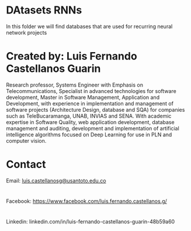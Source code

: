 # DAtasets RNNs


In this folder we will find databases that are used for recurring neural network projects

# Created by: Luis Fernando Castellanos Guarin
Research professor, Systems Engineer with Emphasis on Telecommunications, Specialist in advanced technologies for software development, Master in Software Management, Application and Development, with experience in implementation and management of software projects (Architecture Design, database and SQA) for companies such as TeleBucaramanga, UNAB, INVIAS and SENA. With academic expertise in Software Quality, web application development, database management and auditing, development and implementation of artificial intelligence algorithms focused on Deep Learning for use in PLN and computer vision.

# Contact 
Email: luis.castellanosg@usantoto.edu.co
#
Facebook: https://www.facebook.com/luis.fernando.castellanos.g/
#
Linkedin: linkedin.com/in/luis-fernando-castellanos-guarin-48b59a60 
